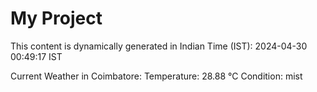 # My Project

This content is dynamically generated in Indian Time (IST): 2024-04-30 00:49:17 IST


Current Weather in Coimbatore:
Temperature: 28.88 °C
Condition: mist

